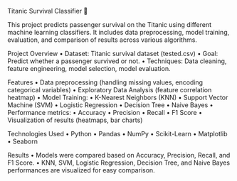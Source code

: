 Titanic Survival Classifier 🚢

This project predicts passenger survival on the Titanic using different machine learning classifiers.
It includes data preprocessing, model training, evaluation, and comparison of results across various algorithms.

Project Overview
	•	Dataset: Titanic survival dataset (tested.csv)
	•	Goal: Predict whether a passenger survived or not.
	•	Techniques: Data cleaning, feature engineering, model selection, model evaluation.

Features
	•	Data preprocessing (handling missing values, encoding categorical variables)
	•	Exploratory Data Analysis (feature correlation heatmap)
	•	Model Training:
	  •	K-Nearest Neighbors (KNN)
	  •	Support Vector Machine (SVM)
	  •	Logistic Regression
	  •	Decision Tree
	  •	Naive Bayes
  • Performance metrics:
	  •	Accuracy
	  •	Precision
	  •	Recall
	  •	F1 Score
	  •	Visualization of results (heatmaps, bar charts)

Technologies Used
	•	Python
	•	Pandas
	•	NumPy
	•	Scikit-Learn
	•	Matplotlib
	•	Seaborn

 Results
	•	Models were compared based on Accuracy, Precision, Recall, and F1 Score.
	•	KNN, SVM, Logistic Regression, Decision Tree, and Naive Bayes performances are visualized for easy comparison.
